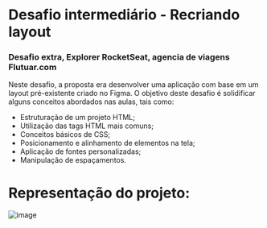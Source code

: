# Desafio intermediário - Recriando layout

### Desafio extra, Explorer RocketSeat, agencia de viagens Flutuar.com

Neste desafio, a proposta era desenvolver uma aplicação com base em um layout pré-existente criado no Figma. O objetivo deste desafio é solidificar alguns conceitos abordados nas aulas, tais como:

- Estruturação de um projeto HTML;
- Utilização das tags HTML mais comuns;
- Conceitos básicos de CSS;
- Posicionamento e alinhamento de elementos na tela;
- Aplicação de fontes personalizadas;
- Manipulação de espaçamentos.

# Representação do projeto:

![image](https://github.com/LucasCarsilva/ProjetoExtra-Flutuar.com/assets/57200163/93e69cdf-342b-400c-918d-1bd0de4c9603)
